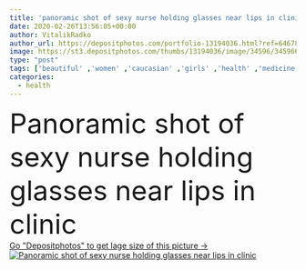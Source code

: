 ```yaml
---
title: 'panoramic shot of sexy nurse holding glasses near lips in clinic '
date: 2020-02-26T13:56:05+00:00
author: VitalikRadko
author_url: https://depositphotos.com/portfolio-13194036.html?ref=64678756
image: https://st3.depositphotos.com/thumbs/13194036/image/34596/345966034/api_thumb_450.jpg?forcejpeg=true
type: "post"
tags: ['beautiful' ,'women' ,'caucasian' ,'girls' ,'health' ,'medicine' ,'healthcare' ,'medical' ,'european' ,'hot' ,'clinical' ,'hospital' ,'hold' ,'together' ,'togetherness' ,'indoors' ,'panorama' ,'panoramic' ,'profession' ,'sexy' ,'attractive' ,'glasses' ,'lips' ,'seductive' ,'clinic' ,'Medicare' ,'professional occupation' ,'selective focus' ,'young adult' ,'three people' ,'look at camera' ,'white coats' ,'sexy nurses' ]
categories: 
  - health
---
```

<div aling="center">
            <font size="60"> Panoramic shot of sexy nurse holding glasses near lips in clinic</font>   
</div>
<div>
    <a href='https://st3.depositphotos.com/thumbs/13194036/image/34596/345966034/api_thumb_450.jpg?forcejpeg=true?ref=64678756' target=_blank > Go "Depositphotos" to get lage size of this picture ->
        <img href='https://st3.depositphotos.com/thumbs/13194036/image/34596/345966034/api_thumb_450.jpg?forcejpeg=true?ref=64678756' src='https://st3.depositphotos.com/13194036/34596/i/950/depositphotos_345966034-stock-photo-panoramic-shot-sexy-nurse-holding.jpg?forcejpeg=true' alt='Panoramic shot of sexy nurse holding glasses near lips in clinic' >
    </a>
</div>
